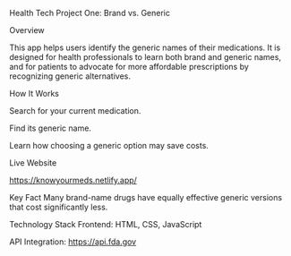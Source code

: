 Health Tech Project One: Brand vs. Generic

Overview

This app helps users identify the generic names of their medications. It is designed for health professionals to learn both brand and generic names, and for patients to advocate for more affordable prescriptions by recognizing generic alternatives.

How It Works

Search for your current medication.

Find its generic name.

Learn how choosing a generic option may save costs.

Live Website

https://knowyourmeds.netlify.app/


Key Fact
Many brand-name drugs have equally effective generic versions that cost significantly less.

Technology Stack
Frontend: HTML, CSS, JavaScript

API Integration: https://api.fda.gov






